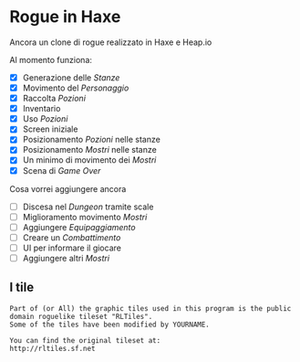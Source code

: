 # Rogue in Haxe

Ancora un clone di rogue realizzato in Haxe e Heap.io

Al momento funziona:

- [x] Generazione delle _Stanze_
- [x] Movimento del _Personaggio_
- [x] Raccolta _Pozioni_
- [x] Inventario
- [x] Uso _Pozioni_
- [x] Screen iniziale
- [x] Posizionamento _Pozioni_ nelle stanze
- [x] Posizionamento _Mostri_ nelle stanze
- [x] Un minimo di movimento dei _Mostri_
- [x] Scena di _Game Over_

Cosa vorrei aggiungere ancora

- [ ] Discesa nel _Dungeon_ tramite scale
- [ ] Miglioramento movimento _Mostri_
- [ ] Aggiungere _Equipaggiamento_
- [ ] Creare un _Combattimento_
- [ ] UI per informare il giocare
- [ ] Aggiungere altri _Mostri_

## I tile

```
Part of (or All) the graphic tiles used in this program is the public
domain roguelike tileset "RLTiles".
Some of the tiles have been modified by YOURNAME.

You can find the original tileset at:
http://rltiles.sf.net
```
